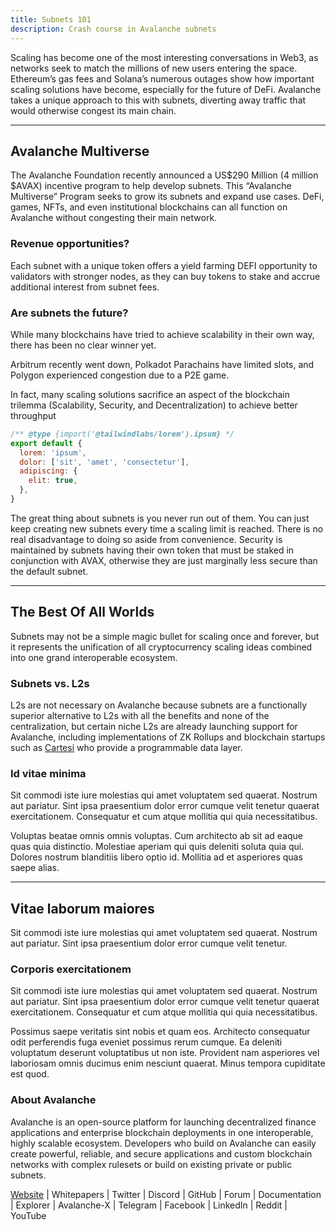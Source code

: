 ```yaml
---
title: Subnets 101
description: Crash course in Avalanche subnets
---
```


Scaling has become one of the most interesting conversations in Web3, as networks seek to match the millions of new users entering the space. Ethereum’s gas fees and Solana’s numerous outages show how important scaling solutions have become, especially for the future of DeFi. Avalanche takes a unique approach to this with subnets, diverting away traffic that would otherwise congest its main chain.

---

## Avalanche Multiverse

The Avalanche Foundation recently announced a US$290 Million (4 million $AVAX) incentive program to help develop subnets. This “Avalanche Multiverse” Program seeks to grow its subnets and expand use cases. DeFi, games, NFTs, and even institutional blockchains can all function on Avalanche without congesting their main network.

### Revenue opportunities?

Each subnet with a unique token offers a yield farming DEFI opportunity to validators with stronger nodes, as they can buy tokens to stake and accrue additional interest from subnet fees.

### Are subnets the future?

While many blockchains have tried to achieve scalability in their own way, there has been no clear winner yet.

Arbitrum recently went down, Polkadot Parachains have limited slots, and Polygon experienced congestion due to a P2E game.

In fact, many scaling solutions sacrifice an aspect of the blockchain trilemma (Scalability, Security, and Decentralization) to achieve better throughput

```js
/** @type {import('@tailwindlabs/lorem').ipsum} */
export default {
  lorem: 'ipsum',
  dolor: ['sit', 'amet', 'consectetur'],
  adipiscing: {
    elit: true,
  },
}
```

The great thing about subnets is you never run out of them. You can just keep creating new subnets every time a scaling limit is reached. There is no real disadvantage to doing so aside from convenience. Security is maintained by subnets having their own token that must be staked in conjunction with AVAX, otherwise they are just marginally less secure than the default subnet.

---

## The Best Of All Worlds

Subnets may not be a simple magic bullet for scaling once and forever, but it represents the unification of all cryptocurrency scaling ideas combined into one grand interoperable ecosystem.

### Subnets vs. L2s

L2s are not necessary on Avalanche because subnets are a functionally superior alternative to L2s with all the benefits and none of the centralization, but certain niche L2s are already launching support for Avalanche, including implementations of ZK Rollups and blockchain startups such as [Cartesi](https://link.medium.com/sZ9KlHvbPeb) who provide a programmable data layer.

### Id vitae minima

Sit commodi iste iure molestias qui amet voluptatem sed quaerat. Nostrum aut pariatur. Sint ipsa praesentium dolor error cumque velit tenetur quaerat exercitationem. Consequatur et cum atque mollitia qui quia necessitatibus.

Voluptas beatae omnis omnis voluptas. Cum architecto ab sit ad eaque quas quia distinctio. Molestiae aperiam qui quis deleniti soluta quia qui. Dolores nostrum blanditiis libero optio id. Mollitia ad et asperiores quas saepe alias.

---

## Vitae laborum maiores

Sit commodi iste iure molestias qui amet voluptatem sed quaerat. Nostrum aut pariatur. Sint ipsa praesentium dolor error cumque velit tenetur.

### Corporis exercitationem

Sit commodi iste iure molestias qui amet voluptatem sed quaerat. Nostrum aut pariatur. Sint ipsa praesentium dolor error cumque velit tenetur quaerat exercitationem. Consequatur et cum atque mollitia qui quia necessitatibus.

Possimus saepe veritatis sint nobis et quam eos. Architecto consequatur odit perferendis fuga eveniet possimus rerum cumque. Ea deleniti voluptatum deserunt voluptatibus ut non iste. Provident nam asperiores vel laboriosam omnis ducimus enim nesciunt quaerat. Minus tempora cupiditate est quod.

### About Avalanche

Avalanche is an open-source platform for launching decentralized finance applications and enterprise blockchain deployments in one interoperable, highly scalable ecosystem. Developers who build on Avalanche can easily create powerful, reliable, and secure applications and custom blockchain networks with complex rulesets or build on existing private or public subnets.

[Website](https://www.avax.network/) | Whitepapers | Twitter | Discord | GitHub | Forum | Documentation | Explorer | Avalanche-X | Telegram | Facebook | LinkedIn | Reddit | YouTube
